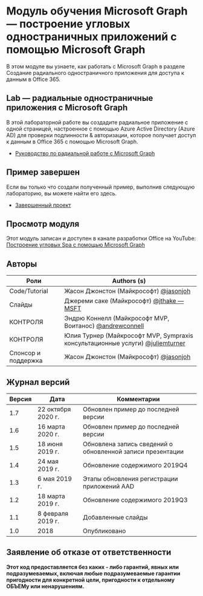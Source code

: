 # <a name="microsoft-graph-training-module---build-angular-single-page-apps-with-microsoft-graph"></a>Модуль обучения Microsoft Graph — построение угловых одностраничных приложений с помощью Microsoft Graph

В этом модуле вы узнаете, как работать с Microsoft Graph в разделе Создание радиального одностраничного приложения для доступа к данным в Office 365.

## <a name="lab---angular-single-page-apps-with-the-microsoft-graph"></a>Lab — радиальные одностраничные приложения с Microsoft Graph

В этой лабораторной работе вы создадите радиальное приложение с одной страницей, настроенное с помощью Azure Active Directory (Azure AD) для проверки подлинности & авторизации, которое получает доступ к данным в Office 365 с помощью Microsoft Graph.

- [Руководство по радиальной работе с Microsoft Graph](https://docs.microsoft.com/graph/tutorials/angular)

## <a name="completed-sample"></a>Пример завершен

Если вы только что создали полученный пример, выполнив следующую лабораторию, вы можете найти его здесь.

- [Завершенный проект](demo)

## <a name="watch-the-module"></a>Просмотр модуля

Этот модуль записан и доступен в канале разработки Office на YouTube: [Построение угловых Spa с помощью Microsoft Graph](https://youtu.be/KUPRTTOUzz8)

## <a name="contributors"></a>Авторы

|       Роли       |                                           Authors (s)                                           |
| ----------------- | --------------------------------------------------------------------------------------------- |
| Code/Tutorial   | Жасон Джонстон (Майкрософт) [@jasonjoh](//github.com/jasonjoh)                                 |
| Слайды            | Джереми саке (Майкрософт) [@jthake — MSFT](//github.com/jthake-msft)                             |
| КОНТРОЛЯ                | Эндрю Коннелл (Майкрософт MVP, Воитанос) [@andrewconnell](//github.com/andrewconnell)         |
| КОНТРОЛЯ                | Юлия Турнер (Майкрософт MVP, Sympraxis консультационные услуги) [@juliemturner](//github.com/juliemturner) |
| Спонсор и поддержка | Жасон Джонстон (Майкрософт) [@jasonjoh](//github.com/jasonjoh)                                 |

## <a name="version-history"></a>Журнал версий

| Версия |       Дата       |                     Комментарии                     |
| ------- | ---------------- | ------------------------------------------------ |
| 1.7     | 22 октября 2020 г. | Обновлен пример до последней версии                |
| 1.6     | 16 марта 2020 г.   | Обновлен пример до последней версии                |
| 1.5     | 18 июня 2019 г.    | Обновлена запись сведений о обновленной записи презентации |
| 1.4     | 24 мая 2019 г.     | Обновление содержимого 2019Q4                           |
| 1.3     | 6 мая 2019 г.      | Этапы обновления регистрации приложений AAD               |
| 1.2     | 18 марта 2019 г.   | Обновление содержимого 2019Q3                           |
| 1.1     | 8 февраля 2019 г. | Добавленные слайды                                     |
| 1.0     | 2018             | Опубликовано                                        |

## <a name="disclaimer"></a>Заявление об отказе от ответственности

**Этот код предоставляется без каких *-* либо гарантий, явных или подразумеваемых, включая любые подразумеваемые гарантии пригодности для конкретной цели, пригодности к отдельному ОБЪЕМу или ненарушениям.**
